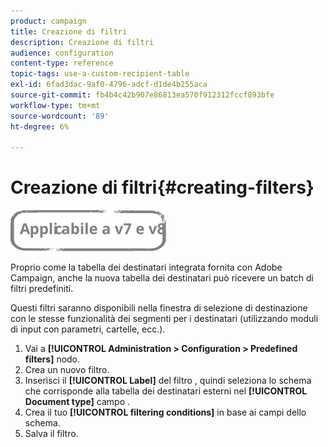 ```yaml
---
product: campaign
title: Creazione di filtri
description: Creazione di filtri
audience: configuration
content-type: reference
topic-tags: use-a-custom-recipient-table
exl-id: 6fad3dac-9af0-4796-adcf-d1de4b255aca
source-git-commit: fb4b4c42b907e86813ea570f912312fccf893bfe
workflow-type: tm+mt
source-wordcount: '89'
ht-degree: 6%

---
```


# Creazione di filtri{#creating-filters}

![](../../assets/common.svg)

Proprio come la tabella dei destinatari integrata fornita con Adobe Campaign, anche la nuova tabella dei destinatari può ricevere un batch di filtri predefiniti.

Questi filtri saranno disponibili nella finestra di selezione di destinazione con le stesse funzionalità dei segmenti per i destinatari (utilizzando moduli di input con parametri, cartelle, ecc.).

1. Vai a **[!UICONTROL Administration > Configuration > Predefined filters]** nodo.
1. Crea un nuovo filtro.
1. Inserisci il **[!UICONTROL Label]** del filtro , quindi seleziona lo schema che corrisponde alla tabella dei destinatari esterni nel **[!UICONTROL Document type]** campo .
1. Crea il tuo **[!UICONTROL filtering conditions]** in base ai campi dello schema.
1. Salva il filtro.
